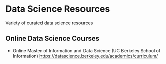# Data Science Resources
Variety of curated data science resources

## Online Data Science Courses
- Online Master of Information and Data Science (UC Berkeley School of Information)
https://datascience.berkeley.edu/academics/curriculum/

